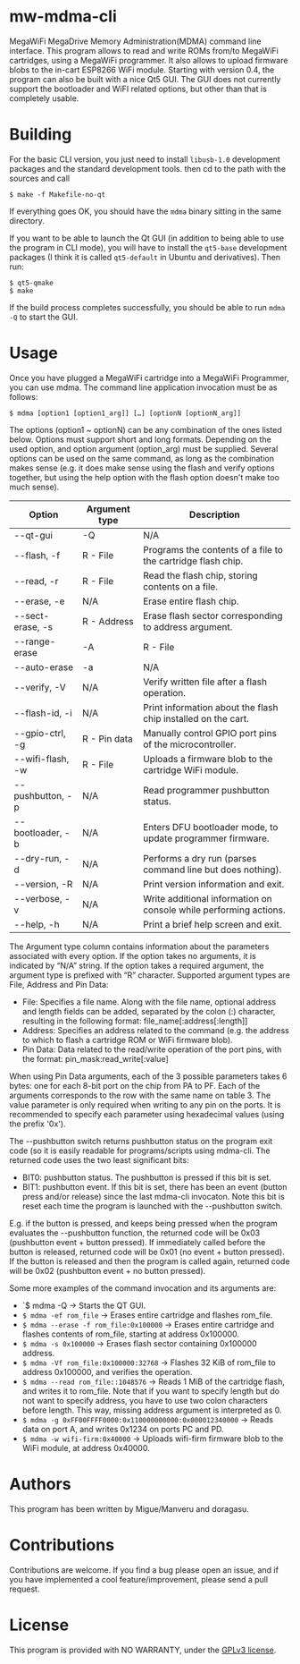 # mw-mdma-cli
MegaWiFi MegaDrive Memory Administration(MDMA) command line interface. This program allows to read and write ROMs from/to MegaWiFi cartridges, using a MegaWiFi programmer. It also allows to upload firmware blobs to the in-cart ESP8266 WiFi module. Starting with version 0.4, the program can also be built with a nice Qt5 GUI. The GUI does not currently support the bootloader and WiFI related options, but other than that is completely usable.

# Building
For the basic CLI version, you just need to install `libusb-1.0` development packages and the standard development tools. then cd to the path with the sources and call
```
$ make -f Makefile-no-qt
```
If everything goes OK, you should have the `mdma` binary sitting in the same directory.

If you want to be able to launch the Qt GUI (in addition to being able to use the program in CLI mode), you will have to install the `qt5-base` development packages (I think it is called `qt5-default` in Ubuntu and derivatives). Then run:
```
$ qt5-qmake
$ make
```
If the build process completes successfully, you should be able to run `mdma -Q` to start the GUI.

# Usage
Once you have plugged a MegaWiFi cartridge into a MegaWiFi Programmer, you can use mdma. The command line application invocation must be as follows:
```
$ mdma [option1 [option1_arg]] […] [optionN [optionN_arg]]
```
The options (option1 ~ optionN) can be any combination of the ones listed below. Options must support short and long formats. Depending on the used option, and option argument (option_arg) must be supplied. Several options can be used on the same command, as long as the combination makes sense (e.g. it does make sense using the flash and verify options together, but using the help option with the flash option doesn't make too much sense).

| Option | Argument type | Description |
|---|---|---|
| --qt-gui | -Q | N/A | Use the Qt GUI (if supported). |
| --flash, -f | R - File | Programs the contents of a file to the cartridge flash chip. |
| --read, -r | R - File | Read the flash chip, storing contents on a file. |
| --erase, -e | N/A | Erase entire flash chip. |
| --sect-erase, -s | R - Address | Erase flash sector corresponding to address argument. |
| --range-erase | -A | R - File | Erase flash memory range. |
| --auto-erase | -a | N/A | Auto-erase (use it with flash command). |
| --verify, -V | N/A | Verify written file after a flash operation. |
| --flash-id, -i | N/A | Print information about the flash chip installed on the cart. |
| --gpio-ctrl, -g | R - Pin data | Manually control GPIO port pins of the microcontroller. |
| --wifi-flash, -w | R - File | Uploads a firmware blob to the cartridge WiFi module. |
| --pushbutton, -p | N/A | Read programmer pushbutton status. |
| --bootloader, -b | N/A | Enters DFU bootloader mode, to update programmer firmware. |
| --dry-run, -d | N/A | Performs a dry run (parses command line but does nothing). |
| --version, -R | N/A | Print version information and exit. |
| --verbose, -v | N/A | Write additional information on console while performing actions. |
| --help, -h | N/A | Print a brief help screen and exit. |

The Argument type column contains information about the parameters associated with every option. If the option takes no arguments, it is indicated by “N/A” string. If the option takes a required argument, the argument type is prefixed with “R” character. Supported argument types are File, Address and Pin Data:
* File: Specifies a file name. Along with the file name, optional address and length fields can be added, separated by the colon (:) character, resulting in the following format:
file_name[:address[:length]]
* Address: Specifies an address related to the command (e.g. the address to which to flash a cartridge ROM or WiFi firmware blob).
* Pin Data: Data related to the read/write operation of the port pins, with the format:
pin_mask:read_write[:value]

When using Pin Data arguments, each of the 3 possible parameters takes 6 bytes: one for each 8-bit port on the chip from PA to PF. Each of the arguments corresponds to the row with the same name on table 3. The value parameter is only required when writing to any pin on the ports. It is recommended to specify each parameter using hexadecimal values (using the prefix '0x').

The --pushbutton switch returns pushbutton status on the program exit code (so it is easily readable for programs/scripts using mdma-cli. The returned code uses the two least significant bits:
* BIT0: pushbutton status. The pushbutton is pressed if this bit is set.
* BIT1: pushbutton event. If this bit is set, there has been an event (button press and/or release) since the last mdma-cli invocaton. Note this bit is reset each time the program is launched with the --pushbutton switch.

E.g. if the button is pressed, and keeps being pressed when the program evaluates the --pushbutton function, the returned code will be 0x03 (pushbutton event + button pressed). If immediately called before the button is released, returned code will be 0x01 (no event + button pressed). If the button is released and then the program is called again, returned code will be 0x02 (pushbutton event + no button pressed).

Some more examples of the command invocation and its arguments are:
* `$ mdma -Q → Starts the QT GUI.
* `$ mdma -ef rom_file` → Erases entire cartridge and flashes rom_file.
* `$ mdma --erase -f rom_file:0x100000` → Erases entire cartridge and flashes contents of rom_file, starting at address 0x100000.
* `$ mdma -s 0x100000` → Erases flash sector containing 0x100000 address.
* `$ mdma -Vf rom_file:0x100000:32768` → Flashes 32 KiB of rom_file to address 0x100000, and verifies the operation.
* `$ mdma --read rom_file::1048576` → Reads 1 MiB of the cartridge flash, and writes it to rom_file. Note that if you want to specify length but do not want to specify address, you have to use two colon characters before length. This way, missing address argument is interpreted as 0.
* `$ mdma -g 0xFF00FFFF0000:0x110000000000:0x000012340000` → Reads data on port A, and writes 0x1234 on ports PC and PD.
* `$ mdma -w wifi-firm:0x40000` → Uploads wifi-firm firmware blob to the WiFi module, at address 0x40000.

# Authors
This program has been written by Migue/Manveru and doragasu.

# Contributions
Contributions are welcome. If you find a bug please open an issue, and if you have implemented a cool feature/improvement, please send a pull request.

# License
This program is provided with NO WARRANTY, under the [GPLv3 license](https://www.gnu.org/licenses/gpl-3.0.html).
